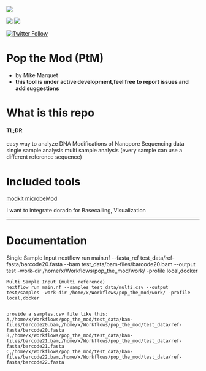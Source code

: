 
![](https://img.shields.io/badge/licence-GPL--3.0-lightgrey.svg)


![](https://img.shields.io/badge/nextflow-20.07.1-brightgreen)
![](https://img.shields.io/badge/uses-docker-blue.svg)


[![Twitter Follow](https://img.shields.io/twitter/follow/mult1fractal.svg?style=social)](https://twitter.com/mult1fractal) 

# Pop the Mod (PtM)

* by  Mike Marquet
* **this tool is under active development,feel free to report issues and add suggestions**
 


# What is this repo

#### TL;DR
easy way to analyze DNA Modifications of Nanopore Sequencing data
single sample analysis
multi sample analysis (every sample can use a different reference sequence)


# Included tools

[modkit]()
[microbeMod]()


I want to integrate dorado for Basecalling, Visualization 






--------------------------------------------------------------

# Documentation 


 Single Sample Input
    nextflow run main.nf --fasta_ref test_data/ref-fasta/barcode20.fasta --bam test_data/bam-files/barcode20.bam --output test -work-dir /home/x/Workflows/pop_the_mod/work/ -profile local,docker

    Multi Sample Input (multi reference)
    nextflow run main.nf --samples test_data/multi.csv --output test/samples -work-dir /home/x/Workflows/pop_the_mod/work/ -profile local,docker


    provide a samples.csv file like this:
    A,/home/x/Workflows/pop_the_mod/test_data/bam-files/barcode20.bam,/home/x/Workflows/pop_the_mod/test_data/ref-fasta/barcode20.fasta
    B,/home/x/Workflows/pop_the_mod/test_data/bam-files/barcode21.bam,/home/x/Workflows/pop_the_mod/test_data/ref-fasta/barcode21.fasta
    C,/home/x/Workflows/pop_the_mod/test_data/bam-files/barcode22.bam,/home/x/Workflows/pop_the_mod/test_data/ref-fasta/barcode22.fasta

